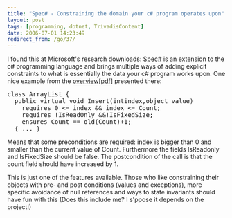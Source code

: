 ```yaml
---
title: "Spec# - Constraining the domain your c# program operates upon"
layout: post
tags: [programming, dotnet, TrivadisContent]
date: 2006-07-01 14:23:49
redirect_from: /go/37/
---
```


I found this at Microsoft&#39;s research downloads: [Spec#](http://research.microsoft.com/specsharp/) is an extension to the c# programming language and brings multiple ways of adding explicit constraints to what is essentially the data your c# program works upon. One nice example from the [overview[pdf]](http://research.microsoft.com/specsharp/papers/krml136.pdf) presented there:

<pre>
class ArrayList {
  public virtual void Insert(intindex,object value)
    requires 0 <= index && index <= Count;
    requires !IsReadOnly &&!IsFixedSize;
    ensures Count == old(Count)+1;
  { ... }
</pre>
Means that some preconditions are required: index is bigger than 0 and smaller than the current value of Count. Furthermore the fields IsReadonly and IsFixedSize should be false. The postcondition of the call is that the count field should have increased by 1.

This is just one of the features available. Those who like constraining their objects with pre- and post conditions (values and exceptions), more specific avoidance of null references and ways to state invariants should have fun with this (Does this include me? I s'ppose it depends on the project!)
